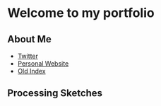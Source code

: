 # Welcome to my portfolio

## About Me
- [Twitter](https://twitter.com/XReMoRseO)
- [Personal Website](https://jongonzalez249.wordpress.com/)
- [Old Index](./index-demo.html)

## Processing Sketches